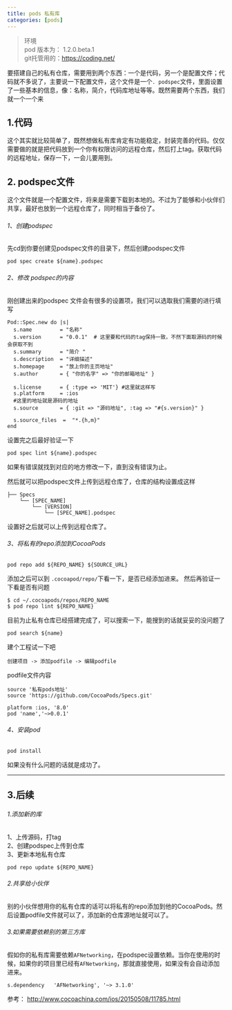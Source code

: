 ```yaml
---
title: pods 私有库
categories: [pods]
---
```


>  环境  
pod 版本为：  1.2.0.beta.1  
git托管用的：https://coding.net/  

要搭建自己的私有仓库，需要用到两个东西：一个是代码，另一个是配置文件；代码就不多说了，主要说一下配置文件，这个文件是一个```. podspec```文件，里面设置了一些基本的信息，像：名称，简介，代码库地址等等。既然需要两个东西，我们就一个一个来
## 1.代码
这个其实就比较简单了，既然想做私有库肯定有功能稳定，封装完善的代码。仅仅需要做的就是把代码放到一个你有权限访问的远程仓库，然后打上tag。获取代码的远程地址，保存一下，一会儿要用到。
## 2. podspec文件
这个文件就是一个配置文件，将来是需要下载到本地的。不过为了能够和小伙伴们共享，最好也放到一个远程仓库了，同时相当于备份了。

###### 1、创建podspec
先cd到你要创建见podspec文件的目录下，然后创建podspec文件
```
pod spec create ${name}.podspec
```
###### 2、修改 podspec的内容
刚创建出来的podspec 文件会有很多的设置项，我们可以选取我们需要的进行填写
```
Pod::Spec.new do |s|
  s.name         = "名称"
  s.version      = "0.0.1"  # 这里要和代码的tag保持一致，不然下面取源码的时候会获取不到
  s.summary      = "简介 "
  s.description  = "详细描述"
  s.homepage     = "放上你的主页地址"
  s.author       = { "你的名字" => "你的邮箱地址" }

  s.license      = { :type => 'MIT'} #这里就这样写
  s.platform     = :ios
  #这里的地址就是源码的地址
  s.source       = { :git => "源码地址", :tag => "#{s.version}" }

  s.source_files  =  "*.{h,m}"
end

```
设置完之后最好验证一下
```
pod spec lint ${name}.podspec
```

如果有错误就找到对应的地方修改一下，直到没有错误为止。

然后就可以把podspec文件上传到远程仓库了，仓库的结构设置成这样
```
├── Specs  
    └── [SPEC_NAME]  
        └── [VERSION]  
            └── [SPEC_NAME].podspec
```
设置好之后就可以上传到远程仓库了。

###### 3、将私有的repo添加到CocoaPods
```
pod repo add ${REPO_NAME} ${SOURCE_URL}
```

添加之后可以到 ```.cocoapod/repo/```下看一下，是否已经添加进来。
然后再验证一下看是否有问题
```
$ cd ~/.cocoapods/repos/REPO_NAME  
$ pod repo lint ${REPO_NAME}
```

目前为止私有仓库已经搭建完成了，可以搜索一下，能搜到的话就妥妥的没问题了
```
pod search ${name}
```
建个工程试一下吧
```
创建项目 -> 添加podfile -> 编辑podfile
```
podfile文件内容
```
source '私有pods地址'
source 'https://github.com/CocoaPods/Specs.git'

platform :ios, '8.0'
pod 'name','~>0.0.1'

```
###### 4、安装pod
```
pod install
```
如果没有什么问题的话就是成功了。

---

## 3.后续
###### 1.添加新的库
1、上传源码，打tag  
2、创建podspec上传到仓库  
3、更新本地私有仓库  

```
pod repo update ${REPO_NAME}
```
###### 2.共享给小伙伴
别的小伙伴想用你的私有仓库的话可以将私有的repo添加到他的CocoaPods。然后设置podfile文件就可以了，添加新的仓库源地址就可以了。

###### 3.如果需要依赖别的第三方库
假如你的私有库需要依赖```AFNetworking```，在podspec设置依赖。当你在使用的时候，如果你的项目里已经有```AFNetworking```，那就直接使用，如果没有会自动添加进来。
```
s.dependency   'AFNetworking', '~> 3.1.0'
```

参考：
http://www.cocoachina.com/ios/20150508/11785.html
